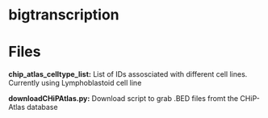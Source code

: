 # bigtranscription

# Files
**chip_atlas_celltype_list:**
List of IDs assosciated with different cell lines. Currently using Lymphoblastoid cell line

**downloadCHiPAtlas.py:** Download script to grab .BED files fromt the CHiP-Atlas database
